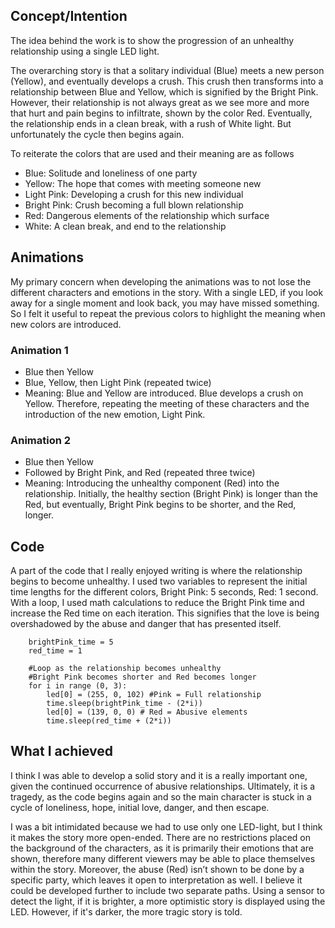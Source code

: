 ## Concept/Intention
The idea behind the work is to show the progression of an unhealthy relationship using a single LED light.

The overarching story is that a solitary individual (Blue) meets a new person (Yellow), and eventually develops a crush. This crush then transforms into a relationship between Blue and Yellow, which is signified by the Bright Pink. However, their relationship is not always great as we see more and more that hurt and pain begins to infiltrate, shown by the color Red. Eventually, the relationship ends in a clean break, with a rush of White light. But unfortunately the cycle then begins again.  

To reiterate the colors that are used and their meaning are as follows
- Blue: Solitude and loneliness of one party
- Yellow: The hope that comes with meeting someone new
- Light Pink: Developing a crush for this new individual
- Bright Pink: Crush becoming a full blown relationship
- Red: Dangerous elements of the relationship which surface
- White: A clean break, and end to the relationship

## Animations
My primary concern when developing the animations was to not lose the different characters and emotions in the story. With a single LED, if you look away for a single moment and look back, you may have missed something. So I felt it useful to repeat the previous colors to highlight the meaning when new colors are introduced. 

### Animation 1
- Blue then Yellow
- Blue, Yellow, then Light Pink (repeated twice)
- Meaning: Blue and Yellow are introduced. Blue develops a crush on Yellow. Therefore, repeating the meeting of these characters and the introduction of the new emotion, Light Pink.  
### Animation 2
- Blue then Yellow
- Followed by Bright Pink, and Red (repeated three twice)
- Meaning: Introducing the unhealthy component (Red) into the relationship. Initially, the healthy section (Bright Pink) is longer than the Red, but eventually, Bright Pink begins to be shorter, and the Red, longer. 

## Code
A part of the code that I really enjoyed writing is where the relationship begins to become unhealthy. I used two variables to represent the initial time lengths for the different colors, Bright Pink: 5 seconds, Red: 1 second. With a loop, I used math calculations to reduce the Bright Pink time and increase the Red time on each iteration. This signifies that the love is being overshadowed by the abuse and danger that has presented itself. 
```
    brightPink_time = 5
    red_time = 1

    #Loop as the relationship becomes unhealthy
    #Bright Pink becomes shorter and Red becomes longer
    for i in range (0, 3):
        led[0] = (255, 0, 102) #Pink = Full relationship
        time.sleep(brightPink_time - (2*i))
        led[0] = (139, 0, 0) # Red = Abusive elements
        time.sleep(red_time + (2*i))
```
## What I achieved
I think I was able to develop a solid story and it is a really important one, given the continued occurrence of abusive relationships. Ultimately, it is a tragedy, as the code begins again and so the main character is stuck in a cycle of loneliness, hope, initial love, danger, and then escape.

I was a bit intimidated because we had to use only one LED-light, but I think it makes the story more open-ended. There are no restrictions placed on the background of the characters, as it is primarily their emotions that are shown, therefore many different viewers may be able to place themselves within the story. Moreover, the abuse (Red) isn’t shown to be done by a specific party, which leaves it open to interpretation as well. I believe it could be developed further to include two separate paths. Using a sensor to detect the light, if it is brighter, a more optimistic story is displayed using the LED. However, if it's darker, the more tragic story is told.  

